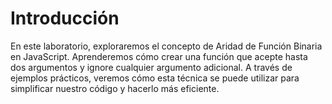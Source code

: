 # Introducción

En este laboratorio, exploraremos el concepto de Aridad de Función Binaria en JavaScript. Aprenderemos cómo crear una función que acepte hasta dos argumentos y ignore cualquier argumento adicional. A través de ejemplos prácticos, veremos cómo esta técnica se puede utilizar para simplificar nuestro código y hacerlo más eficiente.
